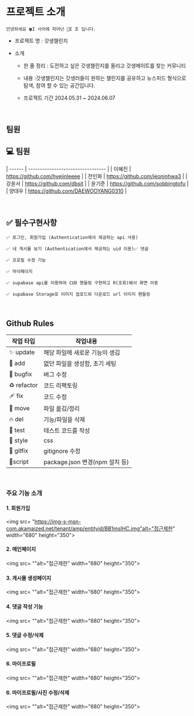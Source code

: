 # 프로젝트 소개

```
안녕하세요 🍀I 사이에 피어난 🌹E 조 입니다.

```

- 프로젝트 명 : 갓생챌린지
- 소개

  - 한 줄 정리 : 도전하고 싶은 갓생챌린지를 올리고 갓생메이트를 찾는 커뮤니티

  - 내용 :갓생챌린지는 갓생러들이 원하는 챌린지를 공유하고 뉴스피드 형식으로 탐색, 참여 할 수 있는 공간입니다.

  - 프로젝트 기간
    2024.05.31 ~ 2024.06.07

  <br>

## 팀원

## 💻 팀원

| ------ | --------------------------------- |
| 이혜진 | https://github.com/hyejinleeee |
| 전인화 | https://github.com/jeoninhwa3 |
| 강윤서 | https://github.com/dbsjt |
| 윤기준 | https://github.com/sobbingtofu |
| 양대우 | https://github.com/DAEWOOYANG0310 |

<br>

## ✅ 필수구현사항

    ✅ 로그인, 회원가입 (Authentication에서 제공하는 api 사용)

    ✅ 내 게시물 보기 (Authentication에서 제공하는 uid 이용)✅ 댓글

    ✅ 프로필 수정 기능

    ✅ 마이페이지

    ✅ supabase api를 이용하여 CUD 핸들링 구현하고 R(조회)해서 화면 이동

    ✅ supabase Storage로 이미지 업로드와 다운로드 url 이미지 핸들링

<br>

## Github Rules

| 작업 타입   | 작업내용                       |
| ----------- | ------------------------------ |
| ✨ update   | 해당 파일에 새로운 기능이 생김 |
| 🎉 add      | 없던 파일을 생성함, 초기 세팅  |
| 🐛 bugfix   | 버그 수정                      |
| ♻️ refactor | 코드 리팩토링                  |
| 🩹 fix      | 코드 수정                      |
| 🚚 move     | 파일 옮김/정리                 |
| 🔥 del      | 기능/파일을 삭제               |
| 🍻 test     | 테스트 코드를 작성             |
| 💄 style    | css                            |
| 🙈 gitfix   | gitignore 수정                 |
| 🔨script    | package.json 변경(npm 설치 등) |

<br>

### 주요 기능 소개

#### 1. 회원가입

<img src= "https://img-s-msn-com.akamaized.net/tenant/amp/entityid/BB1msIHC.img"alt="접근제한" width="680" height="350">

#### 2. 메인페이지

<img src= ""alt="접근제한" width="680" height="350">

#### 3. 게시물 생성페이지

<img src= ""alt="접근제한" width="680" height="350">

#### 4. 댓글 작성 기능

<img src= ""alt="접근제한" width="680" height="350">

#### 5. 댓글 수정/삭제

<img src= ""alt="접근제한" width="680" height="350">

#### 6. 마이프로필

<img src= ""alt="접근제한" width="680" height="350">

#### 6. 마이프로필/사진 수정/삭제

<img src= ""alt="접근제한" width="680" height="350">
